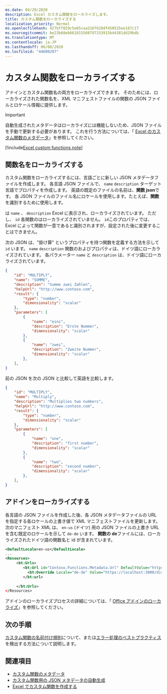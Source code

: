 ```yaml
---
ms.date: 04/29/2020
description: Excel カスタム関数をローカライズします。
title: カスタム関数をローカライズする
localization_priority: Normal
ms.openlocfilehash: 427bff029c5e85caa216f628df450525ee187c17
ms.sourcegitcommit: be23b68eb661015508797333915b44381dd29bdb
ms.translationtype: MT
ms.contentlocale: ja-JP
ms.lasthandoff: 06/08/2020
ms.locfileid: "44609297"
---
```

# <a name="localize-custom-functions"></a>カスタム関数をローカライズする

アドインとカスタム関数名の両方をローカライズできます。 そのためには、ローカライズされた関数名を、XML マニフェストファイルの関数の JSON ファイルとロケール情報に提供します。

>[!IMPORTANT]
> 自動生成されたメタデータはローカライズには機能しないため、JSON ファイルを手動で更新する必要があります。 これを行う方法については、「 [Excel のカスタム関数のメタデータ](custom-functions-json.md)」を参照してください。

[!include[Excel custom functions note](../includes/excel-custom-functions-note.md)]

## <a name="localize-function-names"></a>関数名をローカライズする

カスタム関数をローカライズするには、言語ごとに新しい JSON メタデータファイルを作成します。 各言語 JSON ファイルで、 `name` `description` ターゲット言語でプロパティを作成します。 英語の既定のファイルの名前は、**関数 json**です。 各 JSON ファイルのファイル名にロケールを使用します。たとえば、**関数**を識別するために使用します。

は `name` 、 `description` Excel に表示され、ローカライズされています。 ただし、 `id` 各関数のはローカライズされていません。 `id`このプロパティでは、Excel によって関数が一意であると識別されますが、設定された後に変更することはできません。

次の JSON は、"掛け算" というプロパティを持つ関数を定義する方法を示して `id` います。 `name` `description` 関数のおよびプロパティは、ドイツ語にローカライズされています。 各パラメーター `name` と `description` は、ドイツ語にローカライズされています。

```JSON
{
    "id": "MULTIPLY",
    "name": "SUMME",
    "description": "Summe zwei Zahlen",
    "helpUrl": "http://www.contoso.com",
    "result": {
        "type": "number",
        "dimensionality": "scalar"
    },
    "parameters": [
        {
            "name": "eins",
            "description": "Erste Nummer",
            "dimensionality": "scalar"
        },
        {
            "name": "zwei",
            "description": "Zweite Nummer",
            "dimensionality": "scalar"
        },
    ],
}
```

前の JSON を次の JSON と比較して英語を比較します。

```JSON
{
    "id": "MULTIPLY",
    "name": "Multiply",
    "description": "Multiplies two numbers",
    "helpUrl": "http://www.contoso.com",
    "result": {
        "type": "number",
        "dimensionality": "scalar"
    },
    "parameters": [
        {
            "name": "one",
            "description": "first number",
            "dimensionality": "scalar"
        },
        {
            "name": "two",
            "description": "second number",
            "dimensionality": "scalar"
        },
    ],
}
```

## <a name="localize-your-add-in"></a>アドインをローカライズする

各言語の JSON ファイルを作成した後、各 JSON メタデータファイルの URL を指定する各ロケールの上書き値で XML マニフェストファイルを更新します。 次のマニフェスト XML は、 `en-us` (ドイツ) 用の JSON ファイルの上書き URL を含む既定のロケールを示して `de-de` います。 **関数の de**ファイルには、ローカライズされたドイツ語の関数名と id が含まれています。

```XML
<DefaultLocale>en-us</DefaultLocale>
...
<Resources>
     <bt:Urls>
        <bt:Url id="Contoso.Functions.Metadata.Url" DefaultValue="https://localhost:3000/dist/functions.json"/>
          <bt:Override Locale="de-de" Value="https://localhost:3000/dist/functions-de.json" />
        </bt:url>
        
     </bt:Urls>
</Resources>
```

アドインのローカライズプロセスの詳細については、「 [Office アドインのローカライズ](../develop/localization.md#control-localization-from-the-manifest)」を参照してください。

## <a name="next-steps"></a>次の手順
[カスタム関数の名前付け規則](custom-functions-naming.md)について、または[エラー処理のベストプラクティス](custom-functions-errors.md)を検出する方法について説明します。

## <a name="see-also"></a>関連項目

* [カスタム関数のメタデータ](custom-functions-json.md)
* [カスタム関数用の JSON メタデータの自動生成](custom-functions-json-autogeneration.md)
* [Excel でカスタム関数を作成する](custom-functions-overview.md)

